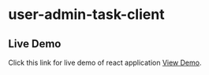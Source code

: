 # user-admin-task-client

## Live Demo

Click this link for live demo of react application [View Demo](https://user-admin-task-client.herokuapp.com/).
